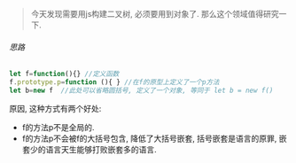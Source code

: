 > 今天发现需要用js构建二叉树, 必须要用到对象了.  那么这个领域值得研究一下.

###### 思路

```js
let f=function(){} //定义函数
f.prototype.p=function (){ } //在f的原型上定义了一个p方法
let b=new f  //此处可以省略圆括号, 定义了一个对象, 等同于 let b = new f()
```

原因, 这种方式有两个好处:

- f的方法p不是全局的.
- f的方法p不会被f的大括号包含, 降低了大括号嵌套, 括号嵌套是语言的原罪, 嵌套少的语言天生能够打败嵌套多的语言. 



